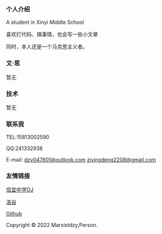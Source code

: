 ### 个人介绍
A student in Xinyi Middle School

喜欢打代码、搞事情，也会写一些小文章

同时，本人还是一个马克思主义者。
### 文·思
暂无
### 技术
暂无
### 联系我
TEL:15813002590

QQ:241332938

E-mail:
    dzy047801@outlook.com
    ziyingdeng2208@gmail.com

### 友情链接
[信宜中学OJ](http://175.178.85.68/)

[洛谷](https://www.luogu.com.cn/)

[Github](http://github.com/)

Copyright © 2022 Marxistdzy,Person.
